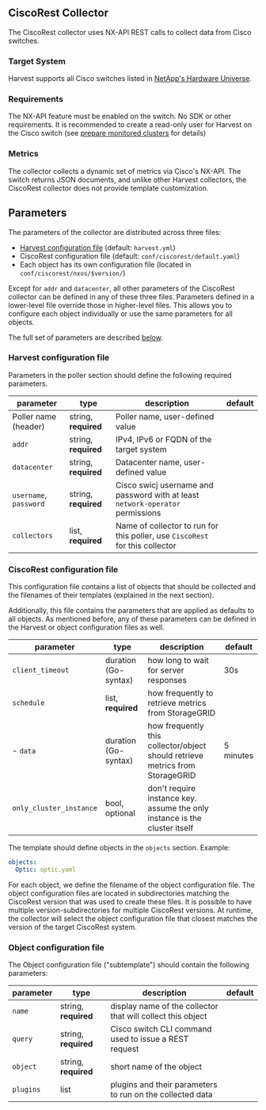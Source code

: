 ## CiscoRest Collector

The CiscoRest collector uses NX-API REST calls to collect data from Cisco switches.

### Target System

Harvest supports all Cisco switches listed in [NetApp's Hardware Universe](https://hwu.netapp.com/).

### Requirements

The NX-API feature must be enabled on the switch. No SDK or other requirements. It is recommended to create a read-only user for Harvest on the Cisco switch (see
[prepare monitored clusters](prepare-cisco-switch.md) for details)

### Metrics

The collector collects a dynamic set of metrics via Cisco's NX-API. The switch returns JSON documents, and unlike other
Harvest collectors, the CiscoRest collector does not provide template customization.

## Parameters

The parameters of the collector are distributed across three files:

- [Harvest configuration file](configure-harvest-basic.md#pollers) (default: `harvest.yml`)
- CiscoRest configuration file (default: `conf/ciscorest/default.yaml`)
- Each object has its own configuration file (located in `conf/ciscorest/nxos/$version/`)

Except for `addr` and `datacenter`, all other parameters of the CiscoRest collector can be defined in any of these three files. Parameters defined in a lower-level file override those in higher-level files. This allows you to configure each object individually or use the same parameters for all objects.

The full set of parameters are described [below](#harvest-configuration-file).

### Harvest configuration file

Parameters in the poller section should define the following required parameters.

| parameter              | type                 | description                                                                    | default |
|------------------------|----------------------|--------------------------------------------------------------------------------|---------|
| Poller name (header)   | string, **required** | Poller name, user-defined value                                                |         |
| `addr`                 | string, **required** | IPv4, IPv6 or FQDN of the target system                                        |         |
| `datacenter`           | string, **required** | Datacenter name, user-defined value                                            |         |
| `username`, `password` | string, **required** | Cisco swicj username and password with at least `network-operator` permissions |         |
| `collectors`           | list, **required**   | Name of collector to run for this poller, use `CiscoRest` for this collector   |         |

### CiscoRest configuration file

This configuration file contains a list of objects that should be collected and the filenames of their templates (explained in the next section).

Additionally, this file contains the parameters that are applied as defaults to all objects. As mentioned before, any
of these parameters can be defined in the Harvest or object configuration files as well.

| parameter               | type                 | description                                                                   | default   |
|-------------------------|----------------------|-------------------------------------------------------------------------------|-----------|
| `client_timeout`        | duration (Go-syntax) | how long to wait for server responses                                         | 30s       |
| `schedule`              | list, **required**   | how frequently to retrieve metrics from StorageGRID                           |           |
| - `data`                | duration (Go-syntax) | how frequently this collector/object should retrieve metrics from StorageGRID | 5 minutes |
| `only_cluster_instance` | bool, optional       | don't require instance key. assume the only instance is the cluster itself    |           |

The template should define objects in the `objects` section. Example:

```yaml
objects:
  Optic: optic.yaml
```

For each object, we define the filename of the object configuration file. The object configuration files
are located in subdirectories matching the CiscoRest version that was used to create these files. It is possible to
have multiple version-subdirectories for multiple CiscoRest versions. At runtime, the collector will select the object
configuration file that closest matches the version of the target CiscoRest system.

### Object configuration file

The Object configuration file ("subtemplate") should contain the following parameters:

| parameter        | type                 | description                                                                        | default |
|------------------|----------------------|------------------------------------------------------------------------------------|---------|
| `name`           | string, **required** | display name of the collector that will collect this object                        |         |
| `query`          | string, **required** | Cisco switch CLI command used to issue a REST request                              |         |
| `object`         | string, **required** | short name of the object                                                           |         |
| `plugins`        | list                 | plugins and their parameters to run on the collected data                          |         |


